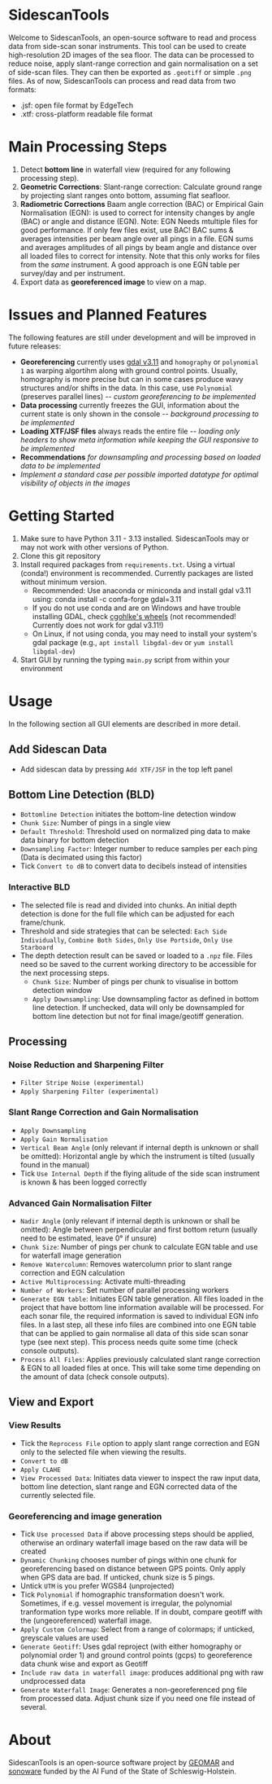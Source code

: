 # SidescanTools
Welcome to SidescanTools, an open-source software to read and process data from side-scan sonar instruments.
This tool can be used to create high-resolution 2D images of the sea floor.
The data can be processed to reduce noise, apply slant-range correction and gain normalisation on a set of side-scan files.
They can then be exported as `.geotiff` or simple `.png` files.
As of now, SidescanTools can process and read data from two formats:
- .jsf: open file format by EdgeTech
- .xtf: cross-platform readable file format

# Main Processing Steps
1. Detect **bottom line** in waterfall view (required for any following processing step).
2. **Geometric Corrections**: Slant-range correction: Calculate ground range by projecting slant ranges onto bottom, assuming flat seafloor.
3. **Radiometric Corrections** Baam angle correction (BAC) or Empirical Gain Normalisation (EGN): is used to correct for intensity changes by angle (BAC) or angle and distance (EGN).
   Note: EGN Needs mtultiple files for good performance. If only few files exist, use BAC!
   BAC sums & averages intensities per beam angle over all pings in a file. 
   EGN sums and averages amplitudes of all pings by beam angle and distance over all loaded files to correct for intensity.
   Note that this only works for files from the *same* instrument.
   A good approach is one EGN table per survey/day and per instrument.
4. Export data as **georeferenced image** to view on a map.

# Issues and Planned Features
The following features are still under development and will be improved in future releases:
- **Georeferencing** currently uses [gdal v3.11](https://gdal.org/) and `homography` or `polynomial 1` as warping algortihm along with ground control points. Usually, homography is more precise but can in some cases produce wavy structures and/or shifts in the data. In this case, use `Polynomial` (preserves parallel lines) -- _custom georeferencing to be implemented_
- **Data processing** currently freezes the GUI, information about the current state is only shown in the console -- _background processing to be implemented_
- **Loading XTF/JSF files** always reads the entire file -- _loading only headers to show meta information while keeping the GUI responsive to be implemented_
- **Recommendations** _for downsampling and processing based on loaded data to be implemented_
- _Implement a standard case per possible imported datatype for optimal visibility of objects in the images_

# Getting Started
1. Make sure to have Python 3.11 - 3.13 installed. SidescanTools may or may not work with other versions of Python.
2. Clone this git repository
3. Install required packages from `requirements.txt`.
   Using a virtual (conda!) environment is recommended.
   Currently packages are listed without minimum version.
   - Recommended: Use anaconda or miniconda and install gdal v3.11 using: conda install -c confa-forge gdal=3.11
   - If you do not use conda and are on Windows and have trouble installing GDAL, check [cgohlke's wheels](https://github.com/cgohlke/geospatial-wheels/releases) (not recommended! Currently does not work for gdal v3.11!)
   - On Linux, if not using conda, you may need to install your system's gdal package (e.g., `apt install libgdal-dev` or `yum install libgdal-dev`)
4. Start GUI by running the typing `main.py` script from within your environment


# Usage
In the following section all GUI elements are described in more detail.

## Add Sidescan Data
- Add sidescan data by pressing `Add XTF/JSF` in the top left panel

## Bottom Line Detection (BLD)
- `Bottomline Detection` initiates the bottom-line detection window
- `Chunk Size`: Number of pings in a single view
- `Default Threshold`: Threshold used on normalized ping data to make data binary for bottom detection
- `Downsampling Factor`: Integer number to reduce samples per each ping (Data is decimated using this factor)
- Tick `Convert to dB` to convert data to decibels instead of intensities

### Interactive BLD
- The selected file is read and divided into chunks.
  An initial depth detection is done for the full file which can be adjusted for each frame/chunk.
- Threshold and side strategies that can be selected: `Each Side Individually`, `Combine Both Sides`, `Only Use Portside`, `Only Use Starboard`
- The depth detection result can be saved or loaded to a `.npz` file.
  Files need so be saved to the current working directory to be accessible for the next processing steps.
  - `Chunk Size`: Number of pings per chunk to visualise in bottom detection window
  - `Apply Downsampling`: Use downsampling factor as defined in bottom line detection. If unchecked, data will only be downsampled for bottom line detection but not for final image/geotiff generation.

## Processing
### Noise Reduction and Sharpening Filter
- `Filter Stripe Noise (experimental)`
- `Apply Sharpening Filter (experimental)`

### Slant Range Correction and Gain Normalisation
- `Apply Downsampling`
- `Apply Gain Normalisation`
- `Vertical Beam Angle` (only relevant if internal depth is unknown or shall be omitted): Horizontal angle by which the instrument is tilted (usually found in the manual)
- Tick `Use Internal Depth` if the flying alitude of the side scan instrument is known & has been logged correctly

### Advanced Gain Normalisation Filter
- `Nadir Angle` (only relevant if internal depth is unknown or shall be omitted): Angle between perpendicular and first bottom return (usually need to be estimated, leave 0° if unsure)
- `Chunk Size`: Number of pings per chunk to calculate EGN table and use for waterfall image generation
- `Remove Watercolumn`: Removes watercolumn prior to slant range correction and EGN calculation
- `Active Multiprocessing`: Activate multi-threading
- `Number of Workers`: Set number of parallel processing workers
- `Generate EGN table`: Initiates EGN table generation. All files loaded in the project that have bottom line information available will be processed. For each sonar file, the required information is saved to individual EGN info files. In a last step, all these info files are combined into one EGN table that can be applied to gain normalise all data of this side scan sonar type (see next step). This process needs quite some time (check console outputs).
- `Process All Files`: Applies previously calculated slant range correction & EGN to all loaded files at once. This will take some time depending on the amount of data (check console outputs).

## View and Export
### View Results
- Tick the `Reprocess File` option to apply slant range correction and EGN only to the selected file when viewing the results.
- `Convert to dB`
- `Apply CLAHE`
- `View Processed Data`: Initiates data viewer to inspect the raw input data, bottom line detection, slant range and EGN corrected data of the currently selected file.

### Georeferencing and image generation
- Tick `Use processed Data` if above processing steps should be applied, otherwise an ordinary waterfall image based on the raw data will be created
- `Dynamic Chunking` chooses number of pings within one chunk for georeferencing based on distance between GPS points. Only apply when GPS data are bad. If unticked, chunk size is 5 pings.
- Untick `UTM` is you prefer WGS84 (unprojected)
- Tick `Polynomial` if homographic transformation doesn't work. Sometimes, if e.g. vessel movement is irregular, the polynomial tranformation type works more reliable. If in doubt, compare geotiff with the (ungeoreferenced) waterfall image. 
- `Apply Custom Colormap`: Select from a range of colormaps; if unticked, greyscale values are used
- `Generate Geotiff`: Uses gdal reproject (with either homography or polynomial order 1) and ground control points (gcps) to georeference data chunk wise and export as Geotiff
- `Include raw data in waterfall image`: produces additional png with raw undprocessed data
- `Generate Waterfall Image`: Generates a non-georeferenced png file from processed data. Adjust chunk size if you need one file instead of several.

# About
SidescanTools is an open-source software project by [GEOMAR](https://www.geomar.de/ghostnetbusters) and [sonoware](https://www.sonoware.de/news/2024-12-06_uebergabe_foerderbescheid/) funded by the AI Fund of the State of Schleswig-Holstein.
